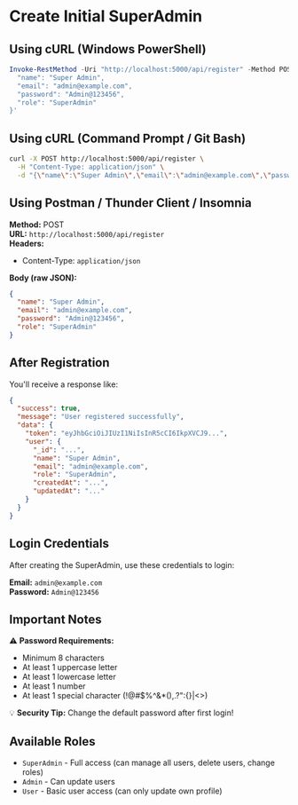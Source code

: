 # Create Initial SuperAdmin

## Using cURL (Windows PowerShell)

```powershell
Invoke-RestMethod -Uri "http://localhost:5000/api/register" -Method POST -ContentType "application/json" -Body '{
  "name": "Super Admin",
  "email": "admin@example.com",
  "password": "Admin@123456",
  "role": "SuperAdmin"
}'
```

## Using cURL (Command Prompt / Git Bash)

```bash
curl -X POST http://localhost:5000/api/register \
  -H "Content-Type: application/json" \
  -d "{\"name\":\"Super Admin\",\"email\":\"admin@example.com\",\"password\":\"Admin@123456\",\"role\":\"SuperAdmin\"}"
```

## Using Postman / Thunder Client / Insomnia

**Method:** POST  
**URL:** `http://localhost:5000/api/register`  
**Headers:**
- Content-Type: `application/json`

**Body (raw JSON):**
```json
{
  "name": "Super Admin",
  "email": "admin@example.com",
  "password": "Admin@123456",
  "role": "SuperAdmin"
}
```

## After Registration

You'll receive a response like:
```json
{
  "success": true,
  "message": "User registered successfully",
  "data": {
    "token": "eyJhbGciOiJIUzI1NiIsInR5cCI6IkpXVCJ9...",
    "user": {
      "_id": "...",
      "name": "Super Admin",
      "email": "admin@example.com",
      "role": "SuperAdmin",
      "createdAt": "...",
      "updatedAt": "..."
    }
  }
}
```

## Login Credentials

After creating the SuperAdmin, use these credentials to login:

**Email:** `admin@example.com`  
**Password:** `Admin@123456`

## Important Notes

⚠️ **Password Requirements:**
- Minimum 8 characters
- At least 1 uppercase letter
- At least 1 lowercase letter
- At least 1 number
- At least 1 special character (!@#$%^&*(),.?":{}|<>)

💡 **Security Tip:** Change the default password after first login!

## Available Roles

- `SuperAdmin` - Full access (can manage all users, delete users, change roles)
- `Admin` - Can update users
- `User` - Basic user access (can only update own profile)

